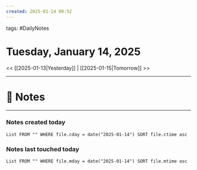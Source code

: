 ```yaml
---
created: 2025-01-14 09:52
---
```

tags: #DailyNotes

# Tuesday, January 14, 2025

<< [[2025-01-13|Yesterday]] | [[2025-01-15|Tomorrow]] >>

---
# 📝 Notes





---
### Notes created today
```dataview
List FROM "" WHERE file.cday = date("2025-01-14") SORT file.ctime asc
```

### Notes last touched today
```dataview
List FROM "" WHERE file.mday = date("2025-01-14") SORT file.mtime asc
```